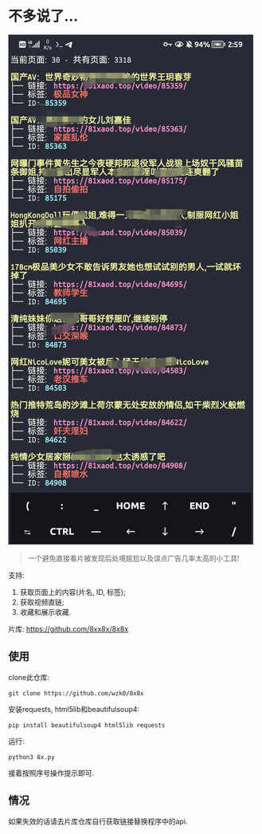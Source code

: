 # 不多说了...

![](https://github.com/wzk0/photo/blob/main/Screenshot_20230319_145932_com.termux_edit_27598273968704.jpg?raw=true)

> 一个避免直接看片被发现后处境尴尬以及误点广告几率太高的小工具!

支持:

1. 获取页面上的内容(片名, ID, 标签);
2. 获取视频直链;
3. 收藏和展示收藏.

片库: https://github.com/8xx8x/8x8x

## 使用

clone此仓库:

```
git clone https://github.com/wzk0/8x8x
```

安装requests, html5lib和beautifulsoup4:

```
pip install beautifulsoup4 html5lib requests
```

运行:

```
python3 8x.py
```

接着按照序号操作提示即可.

## 情况

如果失效的话请去片库仓库自行获取链接替换程序中的api.
